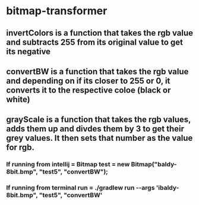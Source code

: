 # bitmap-transformer

## invertColors is a function that takes the rgb value and subtracts 255 from its original value to get its negative

## convertBW is a function that takes the rgb value and depending on if its closer to 255 or 0, it converts it to the respective coloe (black or white)

## grayScale is a function that takes the rgb values, adds them up and divdes them by 3 to get their grey values. It then sets that number as the value for rgb.

### If running from intellij = Bitmap test = new Bitmap("baldy-8bit.bmp", "test5", "convertBW");

### If running from terminal run = ./gradlew run --args 'ibaldy-8bit.bmp", "test5", "convertBW'
